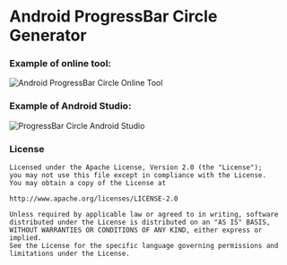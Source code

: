 Android ProgressBar Circle Generator
===========

### Example of online tool:
![](https://hankagan.com/img/progress-bar-circle-online-tool.png "Android ProgressBar Circle Online Tool")

### Example of Android Studio:
![](https://hankagan.com/img/progress-bar-circle-android-studio.png "ProgressBar Circle Android Studio")

### License
    Licensed under the Apache License, Version 2.0 (the "License");
    you may not use this file except in compliance with the License.
    You may obtain a copy of the License at
    
    http://www.apache.org/licenses/LICENSE-2.0
    
    Unless required by applicable law or agreed to in writing, software
    distributed under the License is distributed on an "AS IS" BASIS,
    WITHOUT WARRANTIES OR CONDITIONS OF ANY KIND, either express or implied.
    See the License for the specific language governing permissions and
    limitations under the License.